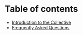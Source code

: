 # Table of contents

* [Introduction to the Collective](README.md)
* [Frequently Asked Questions](frequently-asked-questions.md)

